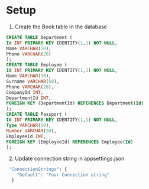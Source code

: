 # Setup
1. Create the Book table in the database
```sql
CREATE TABLE Department (
Id INT PRIMARY KEY IDENTITY(1,1) NOT NULL,
Name VARCHAR(50),
Phone VARCHAR(20)
);
CREATE TABLE Employee (
Id INT PRIMARY KEY IDENTITY(1,1) NOT NULL,
Name VARCHAR(50),
Surname VARCHAR(50),
Phone VARCHAR(20),
CompanyId INT,
DepartmentId INT,
FOREIGN KEY (DepartmentId) REFERENCES Department(Id)
);
CREATE TABLE Passport (
Id INT PRIMARY KEY IDENTITY(1,1) NOT NULL,
Type VARCHAR(50),
Number VARCHAR(50),
EmployeeId INT,
FOREIGN KEY (EmployeeId) REFERENCES Employee(Id)
);
```

2. Update connection string in appsettings.json
```javascript
 "ConnectionStrings": {
    "Default": "Your Connection string"
  }
```

